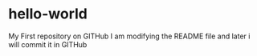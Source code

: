 # hello-world
My First repository on GITHub
I am modifying the README file and later i will commit it in GITHub

